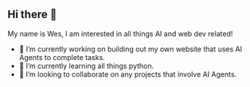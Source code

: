 ## Hi there 👋

My name is Wes, I am interested in all things AI and web dev related!

- 🔭 I’m currently working on building out my own website that uses AI Agents to complete tasks.
- 🌱 I’m currently learning all things python.
- 👯 I’m looking to collaborate on any projects that involve AI Agents.

<!--
**wesyn/wesyn** is a ✨ _special_ ✨ repository because its `README.md` (this file) appears on your GitHub profile.

Here are some ideas to get you started:

- 🔭 I’m currently working on ...
- 🌱 I’m currently learning ...
- 👯 I’m looking to collaborate on ...
- 🤔 I’m looking for help with ...
- 💬 Ask me about ...
- 📫 How to reach me: ...
- 😄 Pronouns: ...
- ⚡ Fun fact: ...
-->
